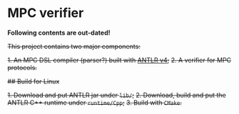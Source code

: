 # MPC verifier

**Following contents are out-dated!**

~~This project contains two major components:~~

~~1. An MPC DSL compiler (parser?) built with [ANTLR v4](https://github.com/antlr/antlr4);~~
~~2. A verifier for MPC protocols.~~

~~## Build for Linux~~

~~1. Download and put ANTLR jar under `lib/`;~~
~~2. Download, build and put the ANTLR C++ runtime under `runtime/Cpp`;~~
~~3. Build with `CMake`.~~
